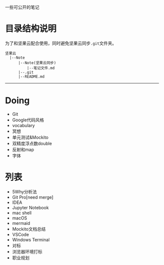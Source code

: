 一些可公开的笔记

# 目录结构说明

为了和坚果云配合使用，同时避免坚果云同步`.git`文件夹。

```
坚果云
  |--Note
      |--Note(坚果云同步)
          |--笔记文件.md
      |--.git
      |--README.md
```

------------------------------------------------------

# Doing

+ Git
+ Google代码风格
+ vocabulary
+ 冥想
+ 单元测试&Mockito
+ 双精度浮点数double
+ 反射和map
+ 字体

# 列表

+ 5Why分析法
+ Git Pro[need merge]
+ IDEA
+ Jupyter Notebook
+ mac shell
+ macOS
+ mermaid
+ Mockito文档总结
+ VSCode
+ Windows Terminal
+ 对标
+ 浏览器环境打标
+ 职业规划


